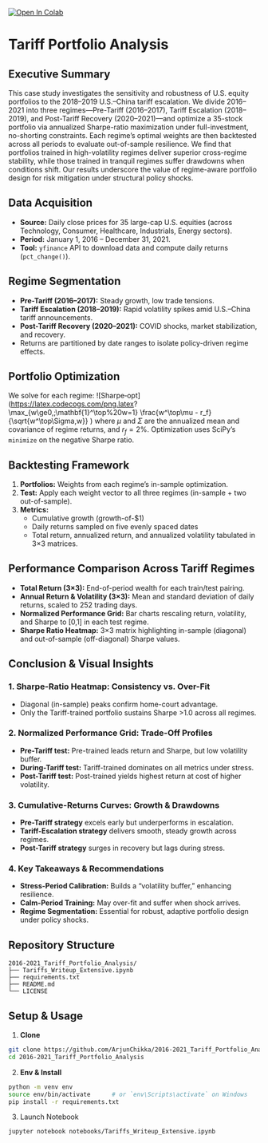 [![Open In Colab](https://colab.research.google.com/assets/colab-badge.svg)](https://colab.research.google.com/github/ArjunChikka/2016-2021_Tariff_Portfolio_Analysis/blob/main/Tariffs_Writeup_Extensive.ipynb)

# Tariff Portfolio Analysis

## Executive Summary
This case study investigates the sensitivity and robustness of U.S. equity portfolios to the 2018–2019 U.S.–China tariff escalation. We divide 2016–2021 into three regimes—Pre-Tariff (2016–2017), Tariff Escalation (2018–2019), and Post-Tariff Recovery (2020–2021)—and optimize a 35-stock portfolio via annualized Sharpe-ratio maximization under full-investment, no-shorting constraints. Each regime’s optimal weights are then backtested across all periods to evaluate out-of-sample resilience. We find that portfolios trained in high-volatility regimes deliver superior cross-regime stability, while those trained in tranquil regimes suffer drawdowns when conditions shift. Our results underscore the value of regime-aware portfolio design for risk mitigation under structural policy shocks.

## Data Acquisition
- **Source:** Daily close prices for 35 large-cap U.S. equities (across Technology, Consumer, Healthcare, Industrials, Energy sectors).
- **Period:** January 1, 2016 – December 31, 2021.
- **Tool:** `yfinance` API to download data and compute daily returns (`pct_change()`).

## Regime Segmentation
- **Pre-Tariff (2016–2017):** Steady growth, low trade tensions.
- **Tariff Escalation (2018–2019):** Rapid volatility spikes amid U.S.–China tariff announcements.
- **Post-Tariff Recovery (2020–2021):** COVID shocks, market stabilization, and recovery.
- Returns are partitioned by date ranges to isolate policy-driven regime effects.

## Portfolio Optimization
We solve for each regime:
![Sharpe‐opt](https://latex.codecogs.com/png.latex?
  \max_{w\ge0,\;\mathbf{1}^\top%20w=1}
  \frac{w^\top\mu - r_f}{\sqrt{w^\top\Sigma\,w}}
)
where $\mu$ and $\Sigma$ are the annualized mean and covariance of regime returns, and $r_f=2\%$. Optimization uses SciPy’s `minimize` on the negative Sharpe ratio.

## Backtesting Framework
1. **Portfolios:** Weights from each regime’s in-sample optimization.  
2. **Test:** Apply each weight vector to all three regimes (in-sample + two out-of-sample).  
3. **Metrics:**  
   - Cumulative growth (growth-of-\$1)  
   - Daily returns sampled on five evenly spaced dates  
   - Total return, annualized return, and annualized volatility tabulated in 3×3 matrices.

## Performance Comparison Across Tariff Regimes
- **Total Return (3×3):** End-of-period wealth for each train/test pairing.  
- **Annual Return & Volatility (3×3):** Mean and standard deviation of daily returns, scaled to 252 trading days.  
- **Normalized Performance Grid:** Bar charts rescaling return, volatility, and Sharpe to [0,1] in each test regime.  
- **Sharpe Ratio Heatmap:** 3×3 matrix highlighting in-sample (diagonal) and out-of-sample (off-diagonal) Sharpe values.

## Conclusion & Visual Insights
### 1. Sharpe-Ratio Heatmap: Consistency vs. Over-Fit
- Diagonal (in-sample) peaks confirm home-court advantage.  
- Only the Tariff-trained portfolio sustains Sharpe >1.0 across all regimes.

### 2. Normalized Performance Grid: Trade-Off Profiles
- **Pre-Tariff test:** Pre-trained leads return and Sharpe, but low volatility buffer.  
- **During-Tariff test:** Tariff-trained dominates on all metrics under stress.  
- **Post-Tariff test:** Post-trained yields highest return at cost of higher volatility.

### 3. Cumulative-Returns Curves: Growth & Drawdowns
- **Pre-Tariff strategy** excels early but underperforms in escalation.  
- **Tariff-Escalation strategy** delivers smooth, steady growth across regimes.  
- **Post-Tariff strategy** surges in recovery but lags during stress.

### 4. Key Takeaways & Recommendations
- **Stress-Period Calibration:** Builds a “volatility buffer,” enhancing resilience.  
- **Calm-Period Training:** May over-fit and suffer when shock arrives.  
- **Regime Segmentation:** Essential for robust, adaptive portfolio design under policy shocks.

## Repository Structure
```text
2016-2021_Tariff_Portfolio_Analysis/
├── Tariffs_Writeup_Extensive.ipynb
├── requirements.txt
├── README.md
└── LICENSE
```

## Setup & Usage
1. **Clone**  
```bash
git clone https://github.com/ArjunChikka/2016-2021_Tariff_Portfolio_Analysis.git
cd 2016-2021_Tariff_Portfolio_Analysis
   ```
2. **Env & Install**
  ```bash
  python -m venv env
  source env/bin/activate      # or `env\Scripts\activate` on Windows
  pip install -r requirements.txt
  ```
3. Launch Notebook
  ```bash
  jupyter notebook notebooks/Tariffs_Writeup_Extensive.ipynb
  ```


